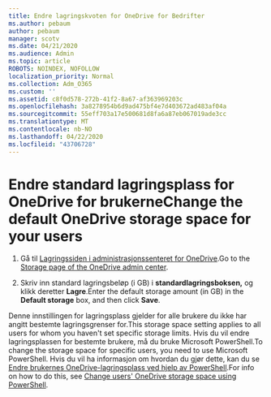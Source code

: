 ```yaml
---
title: Endre lagringskvoten for OneDrive for Bedrifter
ms.author: pebaum
author: pebaum
manager: scotv
ms.date: 04/21/2020
ms.audience: Admin
ms.topic: article
ROBOTS: NOINDEX, NOFOLLOW
localization_priority: Normal
ms.collection: Adm_O365
ms.custom: ''
ms.assetid: c8f0d578-272b-41f2-8a67-af363969203c
ms.openlocfilehash: 3a8278954b6d9ad475bf4e7d403672ad483af04a
ms.sourcegitcommit: 55eff703a17e500681d8fa6a87eb067019ade3cc
ms.translationtype: MT
ms.contentlocale: nb-NO
ms.lasthandoff: 04/22/2020
ms.locfileid: "43706728"
---
```

# <a name="change-the-default-onedrive-storage-space-for-your-users"></a><span data-ttu-id="75b52-102">Endre standard lagringsplass for OneDrive for brukerne</span><span class="sxs-lookup"><span data-stu-id="75b52-102">Change the default OneDrive storage space for your users</span></span>

1. <span data-ttu-id="75b52-103">Gå til [Lagringssiden i administrasjonssenteret for OneDrive](https://admin.onedrive.com/?v=StorageSettings).</span><span class="sxs-lookup"><span data-stu-id="75b52-103">Go to the [Storage page of the OneDrive admin center](https://admin.onedrive.com/?v=StorageSettings).</span></span>
    
2. <span data-ttu-id="75b52-104">Skriv inn standard lagringsbeløp (i GB) i **standardlagringsboksen,** og klikk deretter **Lagre**.</span><span class="sxs-lookup"><span data-stu-id="75b52-104">Enter the default storage amount (in GB) in the **Default storage** box, and then click **Save**.</span></span>
    
<span data-ttu-id="75b52-105">Denne innstillingen for lagringsplass gjelder for alle brukere du ikke har angitt bestemte lagringsgrenser for.</span><span class="sxs-lookup"><span data-stu-id="75b52-105">This storage space setting applies to all users for whom you haven't set specific storage limits.</span></span> <span data-ttu-id="75b52-106">Hvis du vil endre lagringsplassen for bestemte brukere, må du bruke Microsoft PowerShell.</span><span class="sxs-lookup"><span data-stu-id="75b52-106">To change the storage space for specific users, you need to use Microsoft PowerShell.</span></span> <span data-ttu-id="75b52-107">Hvis du vil ha informasjon om hvordan du gjør dette, kan du se [Endre brukernes OneDrive-lagringsplass ved hjelp av PowerShell](https://go.microsoft.com/fwlink/?linkid=866402).</span><span class="sxs-lookup"><span data-stu-id="75b52-107">For info on how to do this, see [Change users' OneDrive storage space using PowerShell](https://go.microsoft.com/fwlink/?linkid=866402).</span></span>
  

